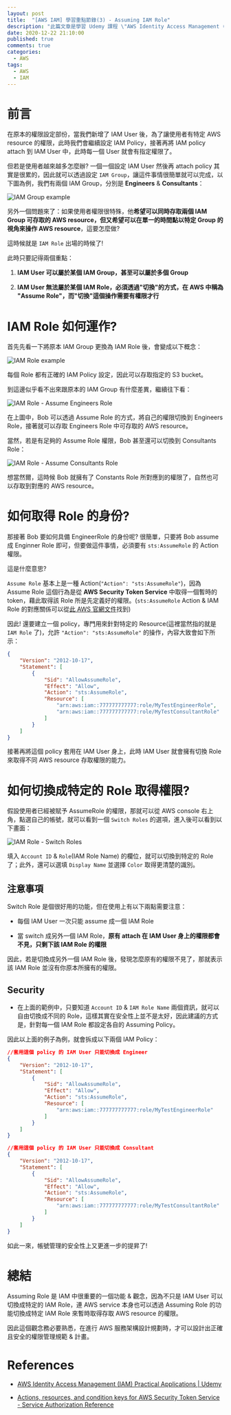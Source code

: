 ```yaml
---
layout: post
title:  "[AWS IAM] 學習重點節錄(3) - Assuming IAM Role"
description: "此篇文章是學習 Udemy 課程 \"AWS Identity Access Management (IAM) Practical Applications\" 時，將 IAM Assuming Role 的設計 & 作法詳細記錄下來，並以較為淺顯易懂的方式重新說明"
date: 2020-12-22 21:10:00
published: true
comments: true
categories:
  - AWS
tags:
  - AWS
  - IAM
---
```


前言
===

在原本的權限設定部份，當我們新增了 IAM User 後，為了讓使用者有特定 AWS resource 的權限，此時我們會繼續設定 IAM Policy，接著再將 IAM policy attach 到 IAM User 中，此時每一個 User 就會有指定權限了。

但若是使用者越來越多怎麼辦? 一個一個設定 IAM User 然後再 attach policy 其實是很累的，因此就可以透過設定 `IAM Group`，讓這件事情很簡單就可以完成，以下圖為例，我們有兩個 IAM Group，分別是 **Engineers** & **Consultants**：

![IAM Group example](/blog/images/aws/IAM-Assume-Role-1-Group-Example.png)

另外一個問題來了：如果使用者權限很特殊，他**希望可以同時存取兩個 IAM Group 可存取的 AWS resource，但又希望可以在單一的時間點以特定 Group 的視角來操作 AWS resource**，這要怎麼做?

這時候就是 `IAM Role` 出場的時候了!

此時只要記得兩個重點：

1. **IAM User 可以屬於某個 IAM Group，甚至可以屬於多個 Group**

2. **IAM User 無法屬於某個 IAM Role，必須透過"切換"的方式，在 AWS 中稱為 "Assume Role"，而"切換"這個操作需要有權限才行**



IAM Role 如何運作?
=================

首先先看一下將原本 IAM Group 更換為 IAM Role 後，會變成以下概念：

![IAM Role example](/blog/images/aws/IAM-Assume-Role-2-Role-Example.png)

每個 Role 都有正確的 IAM Policy 設定，因此可以存取指定的 S3 bucket。

到這邊似乎看不出來跟原本的 IAM Group 有什麼差異，繼續往下看：

![IAM Role - Assume Engineers Role](/blog/images/aws/IAM-Assume-Role-3-Assume-Engineers-Role.png)

在上圖中，Bob 可以透過 Assume Role 的方式，將自己的權限切換到 Engineers Role，接著就可以存取 Engineers Role 中可存取的 AWS resource。

當然，若是有足夠的 Assume Role 權限，Bob 甚至還可以切換到 Consultants Role：

![IAM Role - Assume Consultants Role](/blog/images/aws/IAM-Assume-Role-4-Assume-Consultant-Role.png)

想當然爾，這時候 Bob 就擁有了 Constants Role 所對應到的權限了，自然也可以存取到對應的 AWS resource。



如何取得 Role 的身份?
==================

那接著 Bob 要如何具備 EngineerRole 的身份呢? 很簡單，只要將 Bob assume 成 Enginner Role 即可，但要做這件事情，必須要有 `sts:AssumeRole` 的 Action 權限。

這是什麼意思?

`Assume Role` 基本上是一種 Action(`"Action": "sts:AssumeRole"`)，因為 Assume Role 這個行為是從 **AWS Security Token Service** 中取得一個暫時的 token，藉此取得該 Role 所是先定義好的權限。(`sts:AssumeRole` Action & IAM Role 的對應關係可以從[此 AWS 官網文件](https://docs.aws.amazon.com/service-authorization/latest/reference/list_awssecuritytokenservice.html#awssecuritytokenservice-actions-as-permissions)找到)

因此! 還要建立一個 policy，專門用來針對特定的 Resource(這裡當然指的就是 `IAM Role` 了)，允許 `"Action": "sts:AssumeRole"` 的操作，內容大致會如下所示：

```json
{
    "Version": "2012-10-17",
    "Statement": [
        {
            "Sid": "AllowAssumeRole",
            "Effect": "Allow",
            "Action": "sts:AssumeRole",
            "Resource": [
                "arn:aws:iam::777777777777:role/MyTestEngineerRole",
                "arn:aws:iam::777777777777:role/MyTestConsultantRole"
            ]
        }
    ]
}
```

接著再將這個 policy 套用在 IAM User 身上，此時 IAM User 就會擁有切換 Role 來取得不同 AWS resource 存取權限的能力。



如何切換成特定的 Role 取得權限?
===========================

假設使用者已經被賦予 AssumeRole 的權限，那就可以從 AWS console 右上角，點選自己的帳號，就可以看到一個 `Switch Roles` 的選項，進入後可以看到以下畫面：

![IAM Role - Switch Roles](/blog/images/aws/IAM-Switch-Role.png)

填入 `Account ID` & `Role`(IAM Role Name) 的欄位，就可以切換到特定的 Role 了；此外，還可以選填 `Display Name` 並選擇 `Color` 取得更清楚的識別。

## 注意事項

Switch Role 是個很好用的功能，但在使用上有以下兩點需要注意：

- 每個 IAM User 一次只能 assume 成一個 IAM Role

- 當 switch 成另外一個 IAM Role，**原有 attach 在 IAM User 身上的權限都會不見，只剩下該 IAM Role 的權限**

因此，若是切換成另外一個 IAM Role 後，發現怎麼原有的權限不見了，那就表示該 IAM Role 並沒有你原本所擁有的權限。


## Security

- 在上面的範例中，只要知道 `Account ID` & `IAM Role Name` 兩個資訊，就可以自由切換成不同的 Role，這樣其實在安全性上並不是太好，因此建議的方式是，針對每一個 IAM Role 都設定各自的 Assuming Policy。

因此以上面的例子為例，就會拆成以下兩個 IAM Policy：

```json
//套用這個 policy 的 IAM User 只能切換成 Engineer
{
    "Version": "2012-10-17",
    "Statement": [
        {
            "Sid": "AllowAssumeRole",
            "Effect": "Allow",
            "Action": "sts:AssumeRole",
            "Resource": [
                "arn:aws:iam::777777777777:role/MyTestEngineerRole"
            ]
        }
    ]
}
```

```json
//套用這個 policy 的 IAM User 只能切換成 Consultant
{
    "Version": "2012-10-17",
    "Statement": [
        {
            "Sid": "AllowAssumeRole",
            "Effect": "Allow",
            "Action": "sts:AssumeRole",
            "Resource": [
                "arn:aws:iam::777777777777:role/MyTestConsultantRole"
            ]
        }
    ]
}
```

如此一來，帳號管理的安全性上又更進一步的提昇了!



總結
===

Assuming Role 是 IAM 中很重要的一個功能 & 觀念，因為不只是 IAM User 可以切換成特定的 IAM Role，連 AWS service 本身也可以透過 Assuming Role 的功能切換成特定 IAM Role 來暫時取得存取 AWS resource 的權限。

因此這個觀念務必要熟悉，在進行 AWS 服務架構設計規劃時，才可以設計出正確且安全的權限管理規範 & 計畫。



References
==========

- [AWS Identity Access Management (IAM) Practical Applications | Udemy](https://www.udemy.com/course/aws-identity-access-management-practical-applications/)

- [Actions, resources, and condition keys for AWS Security Token Service - Service Authorization Reference](https://docs.aws.amazon.com/service-authorization/latest/reference/list_awssecuritytokenservice.html)